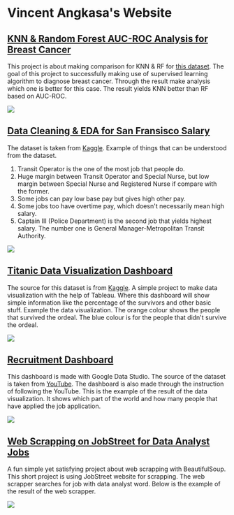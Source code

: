 # Vincent Angkasa's Website

## [KNN & Random Forest AUC-ROC Analysis for Breast Cancer](https://github.com/SaltyKNIGHT/portfolio-roc-aoc-knn-random-forest-comparison)

This project is about making comparison for KNN & RF for [this dataset](https://www.kaggle.com/datasets/uciml/breast-cancer-wisconsin-data).
The goal of this project to successfully making use of supervised learning algorithm to diagnose breast cancer.
Through the result make analysis which one is better for this case.
The result yields KNN better than RF based on AUC-ROC.<br>

![](https://i.imgur.com/diaRsWp.png)

## [Data Cleaning & EDA for San Fransisco Salary](https://www.kaggle.com/code/saltonigiri/sf-salaries?scriptVersionId=98266087)
The dataset is taken from [Kaggle](https://www.kaggle.com/datasets/kaggle/sf-salaries). Example of things that can be understood from the dataset.
1. Transit Operator is the one of the most job that people do.
2. Huge margin between Transit Operator and Special Nurse, but low margin between Special Nurse and Registered Nurse if compare with the former.
3. Some jobs can pay low base pay but gives high other pay.
4. Some jobs too have overtime pay, which doesn't necessarily mean high salary.
5. Captain III (Police Department) is the second job that yields highest salary. The number one is General Manager-Metropolitan Transit Authority.

![](https://i.imgur.com/JmhXH2m.png)

## [Titanic Data Visualization Dashboard](https://public.tableau.com/views/titanic-try1/Dashboard1?:language=en-US&:display_count=n&:origin=viz_share_link)
The source for this dataset is from [Kaggle](https://www.kaggle.com/c/titanic/data). A simple project to make data visualization with the help of Tableau. Where this dashboard will show simple information like the percentage of the survivors and other basic stuff. Example the data visualization. The orange colour shows the people that survived the ordeal. The blue colour is for the people that didn't survive the ordeal.

![](https://i.imgur.com/jK15DPL.png)

## [Recruitment Dashboard](https://datastudio.google.com/reporting/06535008-af2c-4043-9aff-cdbd3227b336)
This dashboard is made with Google Data Studio. The source of the dataset is taken from [YouTube](https://www.youtube.com/watch?v=1qGsjmmHiu8). The dashboard is also made through the instruction of following the YouTube. This is the example of the result of the data visualization. It shows which part of the world and how many people that have applied the job application.

![](https://i.imgur.com/bQbPcGZ.png)

## [Web Scrapping on JobStreet for Data Analyst Jobs](https://github.com/SaltyKNIGHT/portfolio-web-scrapping-jobstreet-data-analyst-only-id)

A fun simple yet satisfying project about web scrapping with BeautifulSoup. This short project is using JobStreet website for scrapping. The web scrapper searches for job with data analyst word. Below is the example of the result of the web scrapper.

![](https://i.imgur.com/nrIZjGy.png)
